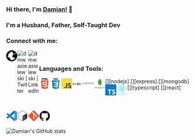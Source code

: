 ### Hi there, I'm [Damian!][website] 👋

### I'm a Husband, Father, Self-Taught Dev

### Connect with me:

[<img align="left" alt="namper.xyz" width="30px" src="https://raw.githubusercontent.com/iconic/open-iconic/master/svg/globe.svg" />][website]

[<img align="left" alt="dmwasielewski | Twitter" width="30px" src="https://cdn.jsdelivr.net/npm/simple-icons@v3/icons/twitter.svg" />][twitter]

[<img align="left" alt="dmwasielewski | LinkedIn" width="30px" src="https://cdn.jsdelivr.net/npm/simple-icons@v3/icons/linkedin.svg" />][linkedin]

<br />

### Languages and Tools:

[<img align="left" alt="HTML5" width="30px" src="https://raw.githubusercontent.com/devicons/devicon/master/icons/html5/html5-original-wordmark.svg" />][html5]
[<img align="left" alt="CSS3" width="30px" src="https://raw.githubusercontent.com/devicons/devicon/master/icons/css3/css3-original-wordmark.svg" />][css3]
[<img align="left" alt="JavaScript" width="30px" src="https://raw.githubusercontent.com/devicons/devicon/master/icons/javascript/javascript-original.svg" />][js]

[<img align="left" alt="Node" width="30px" src="https://raw.githubusercontent.com/devicons/devicon/master/icons/nodejs/nodejs-original-wordmark.svg" />][nodejs]
[<img align="left" alt="Express" width="30px" src="https://raw.githubusercontent.com/devicons/devicon/master/icons/express/express-original-wordmark.svg" />][express]
[<img align="left" alt="MongoDB" width="30px" src="https://raw.githubusercontent.com/devicons/devicon/master/icons/mongodb/mongodb-original-wordmark.svg" />][mongodb]
[<img align="left" alt="TypeScript" width="30px" src="https://raw.githubusercontent.com/github/explore/80688e429a7d4ef2fca1e82350fe8e3517d3494d/topics/typescript/typescript.png" />][typescript]
[<img align="left" alt="React" width="30px" src="https://raw.githubusercontent.com/devicons/devicon/master/icons/react/react-original-wordmark.svg" />][react]

<br />

###

[<img align="left" alt="Visual Studio Code" width="30px" src="https://raw.githubusercontent.com/devicons/devicon/master/icons/vscode/vscode-original.svg" />][vsc]
[<img align="left" alt="Terminal" width="30px" src="https://raw.githubusercontent.com/devicons/devicon/master/icons/bash/bash-original.svg" />][terminal]
[<img align="left" alt="Git" width="30px" src="https://raw.githubusercontent.com/devicons/devicon/master/icons/git/git-original.svg" />][git]
[<img align="left" alt="GitHub" width="30px" src="https://raw.githubusercontent.com/devicons/devicon/master/icons/github/github-original.svg" />][github]

<br />
<br />

![Damian's GitHub stats](https://github-readme-stats-dmwasielewski.vercel.app/api?username=dmwasielewski&show_icons=true&count_private=true)

[website]: https://namper.xyz
[twitter]: https://twitter.com/dmwasielewski
[linkedin]: https://linkedin.com/in/dmwasielewski
[html5]: https://developer.mozilla.org/en-US/docs/Web/HTML
[css3]: https://developer.mozilla.org/en-US/docs/Web/CSS
[js]: https://developer.mozilla.org/en-US/docs/Web/JavaScript

<!-- [nodejs]: https://nodejs.org/en/about/releases/
[express]: https://developer.mozilla.org/en-US/docs/Learn/Server-side/Express_Nodejs/Introduction
[mongodb]: https://docs.mongodb.com/
[typescript]: https://www.typescriptlang.org/docs/
[react]: https://reactjs.org/docs/getting-started.html -->

[vsc]: https://code.visualstudio.com/docs
[terminal]: https://docs.microsoft.com/en-us/powershell/
[git]: https://git-scm.com/docs
[github]: https://docs.github.com/en
